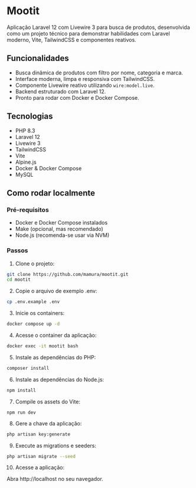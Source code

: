 # Mootit

Aplicação Laravel 12 com Livewire 3 para busca de produtos, desenvolvida como um projeto técnico para demonstrar habilidades com Laravel moderno, Vite, TailwindCSS e componentes reativos.

## Funcionalidades

- Busca dinâmica de produtos com filtro por nome, categoria e marca.
- Interface moderna, limpa e responsiva com TailwindCSS.
- Componente Livewire reativo utilizando `wire:model.live`.
- Backend estruturado com Laravel 12.
- Pronto para rodar com Docker e Docker Compose.

## Tecnologias

- PHP 8.3
- Laravel 12
- Livewire 3
- TailwindCSS
- Vite
- Alpine.js
- Docker & Docker Compose
- MySQL

## Como rodar localmente

### Pré-requisitos

- Docker e Docker Compose instalados
- Make (opcional, mas recomendado)
- Node.js (recomenda-se usar via NVM)

### Passos

1. Clone o projeto:

```bash
git clone https://github.com/mamura/mootit.git
cd mootit
```

2. Copie o arquivo de exemplo .env:
```bash
cp .env.example .env
```

3. Inicie os containers:
```bash
docker compose up -d
```

4. Acesse o container da aplicação:
```bash
docker exec -it mootit bash
```

5. Instale as dependências do PHP:
```bash
composer install
```

6. Instale as dependências do Node.js:
```bash
npm install
```

7. Compile os assets do Vite:
```
npm run dev
```

8. Gere a chave da aplicação:
```bash
php artisan key:generate
```

9. Execute as migrations e seeders:
```bash
php artisan migrate --seed
```

10. Acesse a aplicação:

Abra http://localhost no seu navegador.